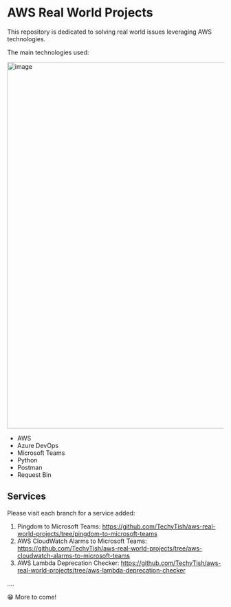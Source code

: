 # AWS Real World Projects

This repository is dedicated to solving real world issues leveraging AWS technologies. 

The main technologies used:

<img width="852" alt="image" src="https://user-images.githubusercontent.com/27959256/224548534-0325af06-9a9a-425b-baaf-fc6d4e3c03cb.png">

- AWS
- Azure DevOps
- Microsoft Teams
- Python
- Postman
- Request Bin

## Services
Please visit each branch for a service added:

1. Pingdom to Microsoft Teams: https://github.com/TechyTish/aws-real-world-projects/tree/pingdom-to-microsoft-teams
2. AWS CloudWatch Alarms to Microsoft Teams: https://github.com/TechyTish/aws-real-world-projects/tree/aws-cloudwatch-alarms-to-microsoft-teams
3. AWS Lambda Deprecation Checker: https://github.com/TechyTish/aws-real-world-projects/tree/aws-lambda-deprecation-checker

....

:grin: More to come!
